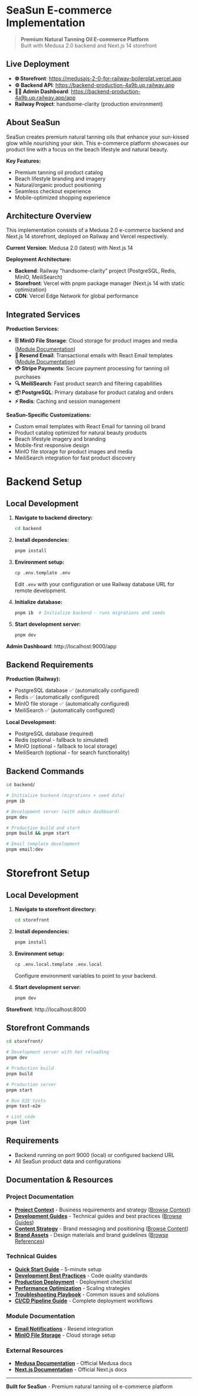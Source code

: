 # SeaSun E-commerce Implementation

> **Premium Natural Tanning Oil E-commerce Platform**  
> Built with Medusa 2.0 backend and Next.js 14 storefront

## Live Deployment

- **🌐 Storefront**: https://medusajs-2-0-for-railway-boilerplat.vercel.app
- **⚙️ Backend API**: https://backend-production-4a9b.up.railway.app
- **👩‍💼 Admin Dashboard**: https://backend-production-4a9b.up.railway.app/app
- **Railway Project**: handsome-clarity (production environment)

## About SeaSun

SeaSun creates premium natural tanning oils that enhance your sun-kissed glow while nourishing your skin. This e-commerce platform showcases our product line with a focus on the beach lifestyle and natural beauty.

**Key Features:**
- Premium tanning oil product catalog
- Beach lifestyle branding and imagery
- Natural/organic product positioning
- Seamless checkout experience
- Mobile-optimized shopping experience

## Architecture Overview

This implementation consists of a Medusa 2.0 e-commerce backend and Next.js 14 storefront, deployed on Railway and Vercel respectively.

**Current Version**: Medusa 2.0 (latest) with Next.js 14

**Deployment Architecture:**
- **Backend**: Railway "handsome-clarity" project (PostgreSQL, Redis, MinIO, MeiliSearch)
- **Storefront**: Vercel with pnpm package manager (Next.js 14 with static optimization)
- **CDN**: Vercel Edge Network for global performance

## Integrated Services

**Production Services:**
- **🗄️ MinIO File Storage**: Cloud storage for product images and media ([Module Documentation](backend/src/modules/minio-file/README.md))
- **📧 Resend Email**: Transactional emails with React Email templates ([Module Documentation](backend/src/modules/email-notifications/README.md))
- **💳 Stripe Payments**: Secure payment processing for tanning oil purchases
- **🔍 MeiliSearch**: Fast product search and filtering capabilities
- **📦 PostgreSQL**: Primary database for product catalog and orders
- **⚡ Redis**: Caching and session management

**SeaSun-Specific Customizations:**
- Custom email templates with React Email for tanning oil brand
- Product catalog optimized for natural beauty products
- Beach lifestyle imagery and branding
- Mobile-first responsive design
- MinIO file storage for product images and media
- MeiliSearch integration for fast product discovery

# Backend Setup

## Local Development

1. **Navigate to backend directory:**
   ```bash
   cd backend
   ```

2. **Install dependencies:**
   ```bash
   pnpm install
   ```

3. **Environment setup:**
   ```bash
   cp .env.template .env
   ```
   Edit `.env` with your configuration or use Railway database URL for remote development.

4. **Initialize database:**
   ```bash
   pnpm ib  # Initialize backend - runs migrations and seeds
   ```

5. **Start development server:**
   ```bash
   pnpm dev
   ```

**Admin Dashboard**: http://localhost:9000/app

## Backend Requirements

**Production (Railway):**
- PostgreSQL database ✅ (automatically configured)
- Redis ✅ (automatically configured)
- MinIO file storage ✅ (automatically configured)
- MeiliSearch ✅ (automatically configured)

**Local Development:**
- PostgreSQL database (required)
- Redis (optional - fallback to simulated)
- MinIO (optional - fallback to local storage)
- MeiliSearch (optional - for search functionality)

## Backend Commands

```bash
cd backend/

# Initialize backend (migrations + seed data)
pnpm ib

# Development server (with admin dashboard)
pnpm dev

# Production build and start
pnpm build && pnpm start

# Email template development
pnpm email:dev
```

# Storefront Setup

## Local Development

1. **Navigate to storefront directory:**
   ```bash
   cd storefront
   ```

2. **Install dependencies:**
   ```bash
   pnpm install
   ```

3. **Environment setup:**
   ```bash
   cp .env.local.template .env.local
   ```
   Configure environment variables to point to your backend.

4. **Start development server:**
   ```bash
   pnpm dev
   ```

**Storefront**: http://localhost:8000

## Storefront Commands

```bash
cd storefront/

# Development server with hot reloading
pnpm dev

# Production build
pnpm build

# Production server
pnpm start

# Run E2E tests
pnpm test-e2e

# Lint code
pnpm lint
```

## Requirements

- Backend running on port 9000 (local) or configured backend URL
- All SeaSun product data and configurations

## Documentation & Resources

### Project Documentation
- **[Project Context](../context/)** - Business requirements and strategy ([Browse Context](../context/INDEX.md))
- **[Development Guides](../context/guides/)** - Technical guides and best practices ([Browse Guides](../context/guides/INDEX.md))
- **[Content Strategy](../context/content/)** - Brand messaging and positioning ([Browse Content](../context/content/INDEX.md))
- **[Brand Assets](../context/references/)** - Design materials and brand guidelines ([Browse References](../context/references/INDEX.md))

### Technical Guides
- **[Quick Start Guide](../context/guides/medusa-nextjs-vercel-quick-start.md)** - 5-minute setup
- **[Development Best Practices](../context/guides/medusa-development-best-practices.md)** - Code quality standards
- **[Production Deployment](../context/guides/medusa-production-deployment-checklist.md)** - Deployment checklist
- **[Performance Optimization](../context/guides/medusa-performance-optimization.md)** - Scaling strategies
- **[Troubleshooting Playbook](../context/guides/medusa-troubleshooting-playbook.md)** - Common issues and solutions
- **[CI/CD Pipeline Guide](../context/guides/medusa-cicd-pipeline-guide.md)** - Complete deployment workflows

### Module Documentation
- **[Email Notifications](backend/src/modules/email-notifications/README.md)** - Resend integration
- **[MinIO File Storage](backend/src/modules/minio-file/README.md)** - Cloud storage setup

### External Resources
- **[Medusa Documentation](https://docs.medusajs.com)** - Official Medusa docs
- **[Next.js Documentation](https://nextjs.org/docs)** - Official Next.js docs

---

**Built for SeaSun** - Premium natural tanning oil e-commerce platform
